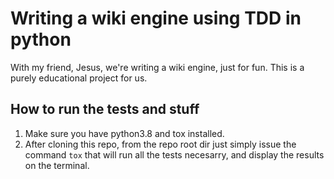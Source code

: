 Writing a wiki engine using TDD in python
=========================================

With my friend, Jesus, we're writing a wiki engine, just for fun. This is a purely educational project for us.

How to run the tests and stuff
------------------------------

1) Make sure you have python3.8 and tox installed.
1) After cloning this repo, from the repo root dir just simply issue the command `tox` that will run all the tests necesarry, and display the results on the terminal.
